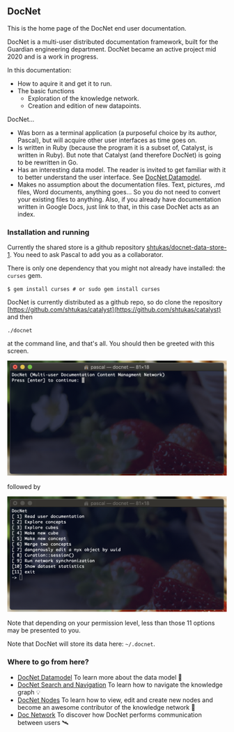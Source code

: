 ## DocNet

This is the home page of the DocNet end user documentation.

DocNet is a multi-user distributed documentation framework, built for the Guardian engineering department. DocNet became an active project mid 2020 and is a work in progress.

In this documentation:

- How to aquire it and get it to run.
- The basic functions 
	- Exploration of the knowledge network.
	- Creation and edition of new datapoints.

DocNet...

- Was born as a terminal application (a purposeful choice by its author, Pascal), but will acquire other user interfaces as time goes on. 
- Is written in Ruby (because the program it is a subset of, Catalyst, is written in Ruby). But note that Catalyst (and therefore DocNet) is going to be rewritten in Go.
- Has an interesting data model. The reader is invited to get familiar with it to better understand the user interface. See [DocNet Datamodel](DocNetDatamodel.md).
- Makes no assumption about the documentation files. Text, pictures, .md files, Word documents, anything goes... So you do not need to convert your existing files to anything. Also, if you already have documentation written in Google Docs, just link to that, in this case DocNet acts as an index.

### Installation and running

Currently the shared store is a github repository [shtukas/docnet-data-store-1](https://github.com/shtukas/docnet-data-store-1). You need to ask Pascal to add you as a collaborator.

There is only one dependency that you might not already have installed: the `curses` gem.

```
$ gem install curses # or sudo gem install curses
```

DocNet is currently distributed as a github repo, so do clone the repository [https://github.com/shtukas/catalyst](https://github.com/shtukas/catalyst) and then 

```
./docnet
```

at the command line, and that's all. You should then be greeted with this screen.

![](images/1595716867.png)

followed by 

![](images/1595716977.png)

Note that depending on your permission level, less than those 11 options may be presented to you. 

Note that DocNet will store its data here: `~/.docnet`.

### Where to go from here?

- [DocNet Datamodel](DocNetDatamodel.md) To learn more about the data model 📐
- [DocNet Search and Navigation](DocNetSearchAndNavigation.md) To learn how to navigate the knowledge graph 💡
- [DocNet Nodes](DocNetNodes.md) To learn how to view, edit and create new nodes and become an awesome contributor of the knowledge network 👏
- [Doc Network](DocNetwork.md) To discover how DocNet performs communication between users 🛰
